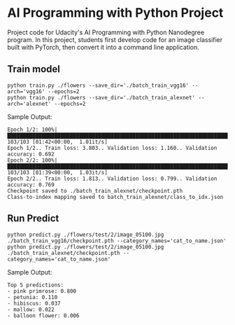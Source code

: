 # AI Programming with Python Project

Project code for Udacity's AI Programming with Python Nanodegree program. In this project, students first develop code for an image classifier built with PyTorch, then convert it into a command line application.

## Train model

```script
python train.py ./flowers --save_dir='./batch_train_vgg16' --arch='vgg16' --epochs=2
python train.py ./flowers --save_dir='./batch_train_alexnet' --arch='alexnet' --epochs=2
```

Sample Output:
```script
Epoch 1/2: 100%|██████████████████████████████████████████████████████████████████████████████████████████████████████████| 103/103 [01:42<00:00,  1.01it/s]
Epoch 1/2.. Train loss: 3.803.. Validation loss: 1.160.. Validation accuracy: 0.692
Epoch 2/2: 100%|██████████████████████████████████████████████████████████████████████████████████████████████████████████| 103/103 [01:39<00:00,  1.03it/s]
Epoch 2/2.. Train loss: 1.813.. Validation loss: 0.799.. Validation accuracy: 0.769
Checkpoint saved to ./batch_train_alexnet/checkpoint.pth
Class-to-index mapping saved to batch_train_alexnet/class_to_idx.json
```

## Run Predict

```script
python predict.py ./flowers/test/2/image_05100.jpg ./batch_train_vgg16/checkpoint.pth --category_names='cat_to_name.json'
python predict.py ./flowers/test/2/image_05100.jpg ./batch_train_alexnet/checkpoint.pth --category_names='cat_to_name.json'
```

Sample Output:
```script
Top 5 predictions:
- pink primrose: 0.800
- petunia: 0.110
- hibiscus: 0.037
- mallow: 0.022
- balloon flower: 0.006
```

